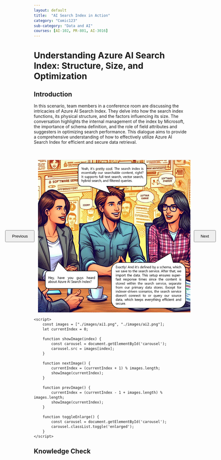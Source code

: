 ```yaml
---
layout: default
title:  "AI Search Index in Action"
category: "Comic123"
sub-category: "Data and AI"
courses: [AI-102, PR-801, AI-3016]
---
```


# Understanding Azure AI Search Index: Structure, Size, and Optimization

## Introduction
In this scenario, team members in a conference room are discussing the intricacies of Azure AI Search Index. They delve into how the search index functions, its physical structure, and the factors influencing its size. The conversation highlights the internal management of the index by Microsoft, the importance of schema definition, and the role of field attributes and suggesters in optimizing search performance. This dialogue aims to provide a comprehensive understanding of how to effectively utilize Azure AI Search Index for efficient and secure data retrieval.

<html lang="en">
<head>
    <meta charset="UTF-8">
    <meta name="viewport" content="width=device-width, initial-scale=1.0">
    <title>Image Carousel</title>
    <style>
        .carousel-container {
            display: flex;
            align-items: center;
            justify-content: center;
            margin-top: 50px;
        }
        .carousel-image {
            width: 800px;
            max-height: 700px;
            transition: transform 0.3s ease;
            cursor: pointer;
        }
        .carousel-image.enlarged {
            transform: scale(1.5);
        }
        .carousel-button {
            padding: 10px 20px;
            margin: 0 10px;
            cursor: pointer;
        }
    </style>
</head>
<body>
    <div class="carousel-container">
        <button class="carousel-button" onclick="prevImage()">Previous</button>
        <img id="carousel" class="carousel-image" src="./images/ai1.png" alt="Image Carousel" onclick="toggleEnlarge()">
        <button class="carousel-button" onclick="nextImage()">Next</button>
    </div>

    <script>
        const images = ["./images/ai1.png", "./images/ai2.png"];
        let currentIndex = 0;

        function showImage(index) {
            const carousel = document.getElementById('carousel');
            carousel.src = images[index];
        }

        function nextImage() {
            currentIndex = (currentIndex + 1) % images.length;
            showImage(currentIndex);
        }

        function prevImage() {
            currentIndex = (currentIndex - 1 + images.length) % images.length;
            showImage(currentIndex);
        }

        function toggleEnlarge() {
            const carousel = document.getElementById('carousel');
            carousel.classList.toggle('enlarged');
        }
    </script>
</body>
</html>

## Knowledge Check
